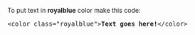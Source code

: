 To put text in <b>royalblue</b> color make this code:
<pre>&lt;color class="royalblue"&gt;<b>Text goes here!</b>&lt;/color&gt;</pre>
